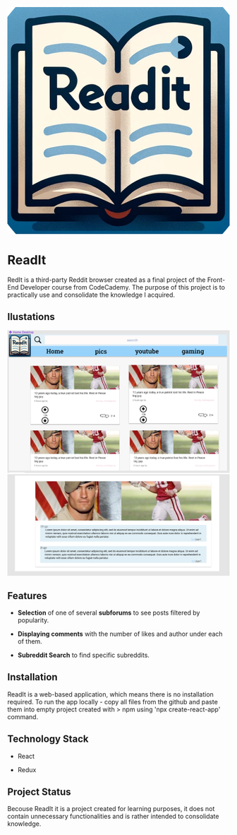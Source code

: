 ![](./public/Visual%20Elements/Logo.png)

# ReadIt

RedIt is a third-party Reddit browser created as a final project of the Front-End Developer course from CodeCademy. The purpose of this project is to practically use and consolidate the knowledge I acquired.

## Ilustations

![](./public/WireFrame/MainPageWireFrame.png)
![](./public/WireFrame/CommentsSectionWireFrame.png)


## Features

* **Selection** of one of several **subforums** to see posts filtered by popularity.

* **Displaying comments** with the number of likes and author under each of them.

* **Subreddit Search** to find specific subreddits. 

## Installation

ReadIt is a web-based application, which means there is no installation required. To run the app locally - copy all files from the github and paste them into empty project created with > npm using 'npx create-react-app' command.

## Technology Stack

* React

* Redux

## Project Status

Becouse ReadIt it is a project created for learning purposes, it does not contain unnecessary functionalities and is rather intended to consolidate knowledge. 

